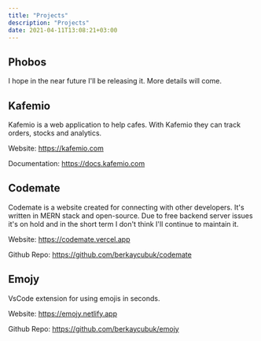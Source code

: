 ```yaml
---
title: "Projects"
description: "Projects"
date: 2021-04-11T13:08:21+03:00
---
```


## Phobos
I hope in the near future I'll be releasing it. More details will come.

## Kafemio
Kafemio is a web application to help cafes. With Kafemio they can track orders, stocks and analytics.

Website: https://kafemio.com

Documentation: https://docs.kafemio.com

## Codemate
Codemate is a website created for connecting with other developers. It's written in MERN stack and open-source. Due to free backend server issues it's on hold and in the short term I don't think I'll continue to maintain it.

Website: https://codemate.vercel.app

Github Repo: https://github.com/berkaycubuk/codemate

## Emojy
VsCode extension for using emojis in seconds.

Website: https://emojy.netlify.app

Github Repo: https://github.com/berkaycubuk/emojy